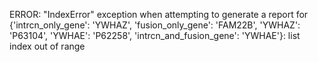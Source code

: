 ERROR: "IndexError" exception when attempting to generate a report for {'intrcn_only_gene': 'YWHAZ', 'fusion_only_gene': 'FAM22B', 'YWHAZ': 'P63104', 'YWHAE': 'P62258', 'intrcn_and_fusion_gene': 'YWHAE'}: list index out of range